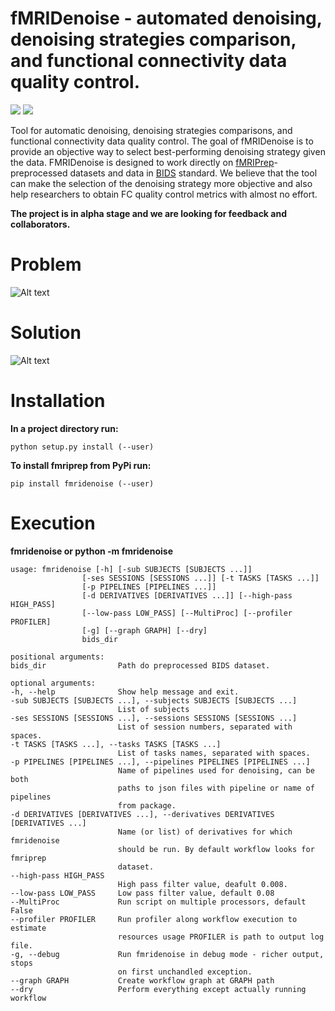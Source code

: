 # fMRIDenoise - automated denoising, denoising strategies comparison, and functional connectivity data quality control.

[<img src="https://zenodo.org/badge/181017876.svg">](https://zenodo.org/record/3243178)
[<img src="https://travis-ci.org/nbraingroup/fmridenoise.svg?branch=master">](https://travis-ci.org/nbraingroup/fmridenoise)
   
Tool for automatic denoising, denoising strategies comparisons,
and functional connectivity data quality control.
The goal of fMRIDenoise is to provide an objective way to select
best-performing denoising strategy given the data.
FMRIDenoise is designed to work directly on [fMRIPrep](https://fmriprep.readthedocs.io)-preprocessed datasets and
data in [BIDS](https://bids.neuroimaging.io/) standard.
We believe that the tool can make the selection of the denoising strategy more objective and also help researchers to obtain FC quality control metrics with almost no effort.

**The project is in alpha stage and we are looking for feedback and collaborators.**

Problem
=======

![Alt text](docs/fmridenoise_problem.png?raw=true "Title")

Solution
========

![Alt text](docs/fmridenoise_solution.png?raw=true "Title")

Installation
============

**In a project directory run:**

    python setup.py install (--user)

**To install fmriprep from PyPi run:**
    
    pip install fmridenoise (--user)

Execution
=========

**fmridenoise or python -m fmridenoise**

    usage: fmridenoise [-h] [-sub SUBJECTS [SUBJECTS ...]]
                    [-ses SESSIONS [SESSIONS ...]] [-t TASKS [TASKS ...]]
                    [-p PIPELINES [PIPELINES ...]]
                    [-d DERIVATIVES [DERIVATIVES ...]] [--high-pass HIGH_PASS]
                    [--low-pass LOW_PASS] [--MultiProc] [--profiler PROFILER]
                    [-g] [--graph GRAPH] [--dry]
                    bids_dir

    positional arguments:
    bids_dir                Path do preprocessed BIDS dataset.

    optional arguments:
    -h, --help              Show help message and exit.
    -sub SUBJECTS [SUBJECTS ...], --subjects SUBJECTS [SUBJECTS ...]
                            List of subjects
    -ses SESSIONS [SESSIONS ...], --sessions SESSIONS [SESSIONS ...]
                            List of session numbers, separated with spaces.
    -t TASKS [TASKS ...], --tasks TASKS [TASKS ...]
                            List of tasks names, separated with spaces.
    -p PIPELINES [PIPELINES ...], --pipelines PIPELINES [PIPELINES ...]
                            Name of pipelines used for denoising, can be both
                            paths to json files with pipeline or name of pipelines
                            from package.
    -d DERIVATIVES [DERIVATIVES ...], --derivatives DERIVATIVES [DERIVATIVES ...]
                            Name (or list) of derivatives for which fmridenoise
                            should be run. By default workflow looks for fmriprep
                            dataset.
    --high-pass HIGH_PASS
                            High pass filter value, deafult 0.008.
    --low-pass LOW_PASS     Low pass filter value, default 0.08
    --MultiProc             Run script on multiple processors, default False
    --profiler PROFILER     Run profiler along workflow execution to estimate
                            resources usage PROFILER is path to output log file.
    -g, --debug             Run fmridenoise in debug mode - richer output, stops
                            on first unchandled exception.
    --graph GRAPH           Create workflow graph at GRAPH path
    --dry                   Perform everything except actually running workflow
                                    
